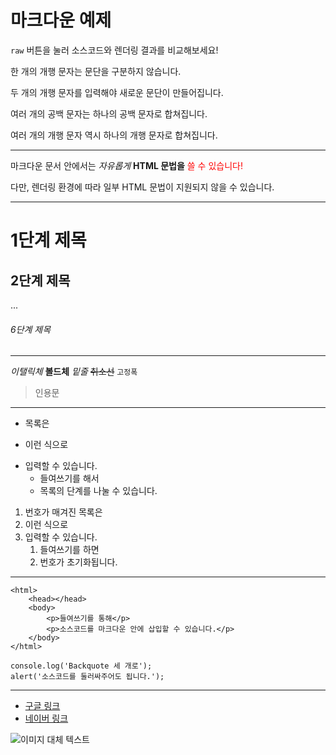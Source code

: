 # 마크다운 예제

`raw` 버튼을 눌러 소스코드와 렌더링 결과를 비교해보세요!

한 개의 개행 문자는
문단을 구분하지 않습니다.

두 개의 개행 문자를 입력해야
새로운 문단이 만들어집니다.

여러      개의      공백     문자는
하나의     공백     문자로     합쳐집니다.



여러 개의 개행 문자 역시
하나의 개행 문자로 합쳐집니다.

---

마크다운 문서 안에서는
<em>자유롭게</em> <strong>HTML 문법을</strong> <span style="color: red">쓸 수 있습니다!</span>

다만, 렌더링 환경에 따라 일부 HTML 문법이 지원되지 않을 수 있습니다.

---

# 1단계 제목
## 2단계 제목
...
###### 6단계 제목

---

*이탤릭체*
**볼드체**
_밑줄_
~~취소선~~
`고정폭`
> 인용문

---

- 목록은
* 이런 식으로
+ 입력할 수 있습니다.
    - 들여쓰기를 해서
    - 목록의 단계를 나눌 수 있습니다.

1. 번호가 매겨진 목록은
1. 이런 식으로
1. 입력할 수 있습니다.
    1. 들여쓰기를 하면
    1. 번호가 초기화됩니다.


---

    <html>
        <head></head>
        <body>
            <p>들여쓰기를 통해</p>
            <p>소스코드를 마크다운 안에 삽입할 수 있습니다.</p>
        </body>
    </html>

```
console.log('Backquote 세 개로');
alert('소스코드를 둘러싸주어도 됩니다.');
```

---

- [구글 링크](https://www.google.co.kr/)
- [네이버 링크](https://www.naver.com/)

![이미지 대체 텍스트](https://cdn-images-1.medium.com/max/2000/1*1zUrLyvIftWAGx19B2dpUQ.png)